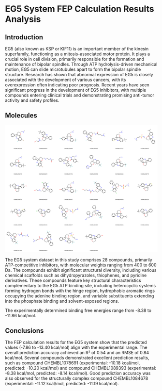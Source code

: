 # EG5 System FEP Calculation Results Analysis

## Introduction

EG5 (also known as KSP or KIF11) is an important member of the kinesin superfamily, functioning as a mitosis-associated motor protein. It plays a crucial role in cell division, primarily responsible for the formation and maintenance of bipolar spindles. Through ATP hydrolysis-driven mechanical motion, EG5 can slide microtubules apart to form the bipolar spindle structure. Research has shown that abnormal expression of EG5 is closely associated with the development of various cancers, with its overexpression often indicating poor prognosis. Recent years have seen significant progress in the development of EG5 inhibitors, with multiple compounds entering clinical trials and demonstrating promising anti-tumor activity and safety profiles.

## Molecules

![Molecular structures of representative compounds](mol_grid.png)

The EG5 system dataset in this study comprises 28 compounds, primarily ATP-competitive inhibitors, with molecular weights ranging from 400 to 600 Da. The compounds exhibit significant structural diversity, including various chemical scaffolds such as dihydropyrazoles, thiophenes, and pyridine derivatives. These compounds feature key structural characteristics complementary to the EG5 ATP binding site, including heterocyclic systems forming hydrogen bonds with the hinge region, hydrophobic aromatic rings occupying the adenine binding region, and variable substituents extending into the phosphate binding and solvent-exposed regions.

The experimentally determined binding free energies range from -8.38 to -11.86 kcal/mol.

## Conclusions

The FEP calculation results for the EG5 system show that the predicted values (-7.86 to -13.40 kcal/mol) align with the experimental range. The overall prediction accuracy achieved an R² of 0.54 and an RMSE of 0.84 kcal/mol. Several compounds demonstrated excellent prediction results, such as compound CHEMBL1078691 (experimental: -10.18 kcal/mol, predicted: -10.20 kcal/mol) and compound CHEMBL1089393 (experimental: -8.38 kcal/mol, predicted: -8.14 kcal/mol). Good prediction accuracy was also observed for the structurally complex compound CHEMBL1084678 (experimental: -11.12 kcal/mol, predicted: -11.19 kcal/mol). 